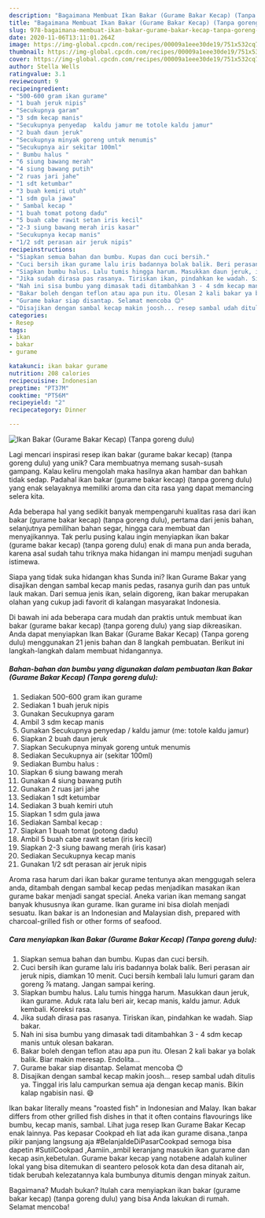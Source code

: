 ```yaml
---
description: "Bagaimana Membuat Ikan Bakar (Gurame Bakar Kecap) (Tanpa goreng dulu) yang Enak Banget"
title: "Bagaimana Membuat Ikan Bakar (Gurame Bakar Kecap) (Tanpa goreng dulu) yang Enak Banget"
slug: 978-bagaimana-membuat-ikan-bakar-gurame-bakar-kecap-tanpa-goreng-dulu-yang-enak-banget
date: 2020-11-06T13:11:01.264Z
image: https://img-global.cpcdn.com/recipes/00009a1eee30de19/751x532cq70/ikan-bakar-gurame-bakar-kecap-tanpa-goreng-dulu-foto-resep-utama.jpg
thumbnail: https://img-global.cpcdn.com/recipes/00009a1eee30de19/751x532cq70/ikan-bakar-gurame-bakar-kecap-tanpa-goreng-dulu-foto-resep-utama.jpg
cover: https://img-global.cpcdn.com/recipes/00009a1eee30de19/751x532cq70/ikan-bakar-gurame-bakar-kecap-tanpa-goreng-dulu-foto-resep-utama.jpg
author: Stella Wells
ratingvalue: 3.1
reviewcount: 9
recipeingredient:
- "500-600 gram ikan gurame"
- "1 buah jeruk nipis"
- "Secukupnya garam"
- "3 sdm kecap manis"
- "Secukupnya penyedap  kaldu jamur me totole kaldu jamur"
- "2 buah daun jeruk"
- "Secukupnya minyak goreng untuk menumis"
- "Secukupnya air sekitar 100ml"
- " Bumbu halus "
- "6 siung bawang merah"
- "4 siung bawang putih"
- "2 ruas jari jahe"
- "1 sdt ketumbar"
- "3 buah kemiri utuh"
- "1 sdm gula jawa"
- " Sambal kecap "
- "1 buah tomat potong dadu"
- "5 buah cabe rawit setan iris kecil"
- "2-3 siung bawang merah iris kasar"
- "Secukupnya kecap manis"
- "1/2 sdt perasan air jeruk nipis"
recipeinstructions:
- "Siapkan semua bahan dan bumbu. Kupas dan cuci bersih."
- "Cuci bersih ikan gurame lalu iris badannya bolak balik. Beri perasan air jeruk nipis, diamkan 10 menit. Cuci bersih kembali lalu lumuri garam dan goreng ⅞ matang. Jangan sampai kering."
- "Siapkan bumbu halus. Lalu tumis hingga harum. Masukkan daun jeruk, ikan gurame. Aduk rata lalu beri air, kecap manis, kaldu jamur. Aduk kembali. Koreksi rasa."
- "Jika sudah dirasa pas rasanya. Tiriskan ikan, pindahkan ke wadah. Siap bakar."
- "Nah ini sisa bumbu yang dimasak tadi ditambahkan 3 - 4 sdm kecap manis untuk olesan bakaran."
- "Bakar boleh dengan teflon atau apa pun itu. Olesan 2 kali bakar ya bolak balik. Biar makin meresap. Endolita..."
- "Gurame bakar siap disantap. Selamat mencoba 😊"
- "Disajikan dengan sambal kecap makin joosh... resep sambal udah ditulis ya. Tinggal iris lalu campurkan semua aja dengan kecap manis. Bikin kalap ngabisin nasi. 😄"
categories:
- Resep
tags:
- ikan
- bakar
- gurame

katakunci: ikan bakar gurame 
nutrition: 208 calories
recipecuisine: Indonesian
preptime: "PT37M"
cooktime: "PT56M"
recipeyield: "2"
recipecategory: Dinner

---
```



![Ikan Bakar (Gurame Bakar Kecap) (Tanpa goreng dulu)](https://img-global.cpcdn.com/recipes/00009a1eee30de19/751x532cq70/ikan-bakar-gurame-bakar-kecap-tanpa-goreng-dulu-foto-resep-utama.jpg)

Lagi mencari inspirasi resep ikan bakar (gurame bakar kecap) (tanpa goreng dulu) yang unik? Cara membuatnya memang susah-susah gampang. Kalau keliru mengolah maka hasilnya akan hambar dan bahkan tidak sedap. Padahal ikan bakar (gurame bakar kecap) (tanpa goreng dulu) yang enak selayaknya memiliki aroma dan cita rasa yang dapat memancing selera kita.

Ada beberapa hal yang sedikit banyak mempengaruhi kualitas rasa dari ikan bakar (gurame bakar kecap) (tanpa goreng dulu), pertama dari jenis bahan, selanjutnya pemilihan bahan segar, hingga cara membuat dan menyajikannya. Tak perlu pusing kalau ingin menyiapkan ikan bakar (gurame bakar kecap) (tanpa goreng dulu) enak di mana pun anda berada, karena asal sudah tahu triknya maka hidangan ini mampu menjadi suguhan istimewa.

Siapa yang tidak suka hidangan khas Sunda ini? Ikan Gurame Bakar yang disajikan dengan sambal kecap manis pedas, rasanya gurih dan pas untuk lauk makan. Dari semua jenis ikan, selain digoreng, ikan bakar merupakan olahan yang cukup jadi favorit di kalangan masyarakat Indonesia.


Di bawah ini ada beberapa cara mudah dan praktis untuk membuat ikan bakar (gurame bakar kecap) (tanpa goreng dulu) yang siap dikreasikan. Anda dapat menyiapkan Ikan Bakar (Gurame Bakar Kecap) (Tanpa goreng dulu) menggunakan 21 jenis bahan dan 8 langkah pembuatan. Berikut ini langkah-langkah dalam membuat hidangannya.

<!--inarticleads1-->

##### Bahan-bahan dan bumbu yang digunakan dalam pembuatan Ikan Bakar (Gurame Bakar Kecap) (Tanpa goreng dulu):

1. Sediakan 500-600 gram ikan gurame
1. Sediakan 1 buah jeruk nipis
1. Gunakan Secukupnya garam
1. Ambil 3 sdm kecap manis
1. Gunakan Secukupnya penyedap / kaldu jamur (me: totole kaldu jamur)
1. Siapkan 2 buah daun jeruk
1. Siapkan Secukupnya minyak goreng untuk menumis
1. Sediakan Secukupnya air (sekitar 100ml)
1. Sediakan  Bumbu halus :
1. Siapkan 6 siung bawang merah
1. Gunakan 4 siung bawang putih
1. Gunakan 2 ruas jari jahe
1. Sediakan 1 sdt ketumbar
1. Sediakan 3 buah kemiri utuh
1. Siapkan 1 sdm gula jawa
1. Sediakan  Sambal kecap :
1. Siapkan 1 buah tomat (potong dadu)
1. Ambil 5 buah cabe rawit setan (iris kecil)
1. Siapkan 2-3 siung bawang merah (iris kasar)
1. Sediakan Secukupnya kecap manis
1. Gunakan 1/2 sdt perasan air jeruk nipis


Aroma rasa harum dari ikan bakar gurame tentunya akan menggugah selera anda, ditambah dengan sambal kecap pedas menjadikan masakan ikan gurame bakar menjadi sangat special. Aneka varian ikan memang sangat banyak khususnya ikan gurame. Ikan gurame ini bisa diolah menjadi sesuatu. Ikan bakar is an Indonesian and Malaysian dish, prepared with charcoal-grilled fish or other forms of seafood. 

<!--inarticleads2-->

##### Cara menyiapkan Ikan Bakar (Gurame Bakar Kecap) (Tanpa goreng dulu):

1. Siapkan semua bahan dan bumbu. Kupas dan cuci bersih.
1. Cuci bersih ikan gurame lalu iris badannya bolak balik. Beri perasan air jeruk nipis, diamkan 10 menit. Cuci bersih kembali lalu lumuri garam dan goreng ⅞ matang. Jangan sampai kering.
1. Siapkan bumbu halus. Lalu tumis hingga harum. Masukkan daun jeruk, ikan gurame. Aduk rata lalu beri air, kecap manis, kaldu jamur. Aduk kembali. Koreksi rasa.
1. Jika sudah dirasa pas rasanya. Tiriskan ikan, pindahkan ke wadah. Siap bakar.
1. Nah ini sisa bumbu yang dimasak tadi ditambahkan 3 - 4 sdm kecap manis untuk olesan bakaran.
1. Bakar boleh dengan teflon atau apa pun itu. Olesan 2 kali bakar ya bolak balik. Biar makin meresap. Endolita...
1. Gurame bakar siap disantap. Selamat mencoba 😊
1. Disajikan dengan sambal kecap makin joosh... resep sambal udah ditulis ya. Tinggal iris lalu campurkan semua aja dengan kecap manis. Bikin kalap ngabisin nasi. 😄


Ikan bakar literally means &#34;roasted fish&#34; in Indonesian and Malay. Ikan bakar differs from other grilled fish dishes in that it often contains flavourings like bumbu, kecap manis, sambal. Lihat juga resep Ikan Gurame Bakar Kecap enak lainnya. Pas kepasar Cookpad eh liat ada ikan gurame disana.,tanpa pikir panjang langsung aja #BelanjaIdeDiPasarCookpad semoga bisa dapetin #SutilCookpad ,Aamiin.,ambil keranjang masukin ikan gurame dan kecap asin,kebetulan. Gurame bakar kecap yang notabene adalah kuliner lokal yang bisa ditemukan di seantero pelosok kota dan desa ditanah air, tidak berubah kelezatannya kala bumbunya ditumis dengan minyak zaitun. 

Bagaimana? Mudah bukan? Itulah cara menyiapkan ikan bakar (gurame bakar kecap) (tanpa goreng dulu) yang bisa Anda lakukan di rumah. Selamat mencoba!
